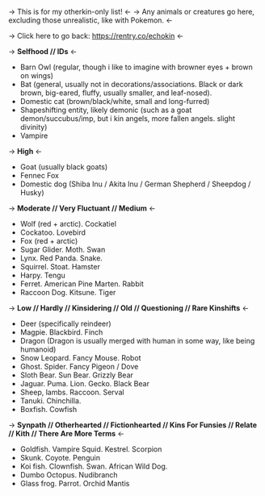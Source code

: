 -> This is for my otherkin-only list! <-
-> Any animals or creatures go here, excluding those unrealistic, like with Pokemon. <-

-> Click here to go back: https://rentry.co/echokin <-

-> **Selfhood // IDs** <- 
- Barn Owl (regular, though i like to imagine with browner eyes + brown on wings) 
- Bat (general, usually not in decorations/associations. Black or dark brown, big-eared, fluffy, usually smaller, and leaf-nosed). 
- Domestic cat (brown/black/white, small and long-furred)
- Shapeshifting entity, likely demonic (such as a goat demon/succubus/imp, but i kin angels, more fallen angels. slight divinity)
- Vampire

-> **High** <-
- Goat (usually black goats)
- Fennec Fox
- Domestic dog (Shiba Inu / Akita Inu / German Shepherd / Sheepdog / Husky)

-> **Moderate // Very Fluctuant // Medium** <-
- Wolf (red + arctic). Cockatiel
- Cockatoo. Lovebird
- Fox (red + arctic)
- Sugar Glider. Moth. Swan
- Lynx. Red Panda. Snake. 
- Squirrel. Stoat. Hamster
- Harpy. Tengu
- Ferret. American Pine Marten. Rabbit
- Raccoon Dog. Kitsune. Tiger

-> **Low // Hardly // Kinsidering // Old // Questioning // Rare Kinshifts** <-
- Deer (specifically reindeer)
- Magpie. Blackbird. Finch
- Dragon (Dragon is usually merged with human in some way, like being humanoid)
- Snow Leopard. Fancy Mouse. Robot
- Ghost. Spider. Fancy Pigeon / Dove
- Sloth Bear. Sun Bear. Grizzly Bear
- Jaguar. Puma. Lion. Gecko. Black Bear
- Sheep, lambs. Raccoon. Serval
- Tanuki. Chinchilla.
- Boxfish. Cowfish

-> **Synpath // Otherhearted // Fictionhearted // Kins For Funsies // Relate // Kith // There Are More Terms** <-
- Goldfish. Vampire Squid. Kestrel. Scorpion
- Skunk. Coyote. Penguin
- Koi fish. Clownfish. Swan. African Wild Dog.
- Dumbo Octopus. Nudibranch
- Glass frog. Parrot. Orchid Mantis